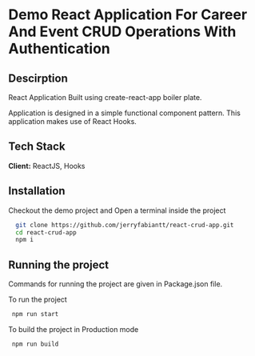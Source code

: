 
# Demo React Application For Career And Event CRUD Operations With Authentication




## Descirption

React Application Built using create-react-app boiler plate. 

Application is designed in a simple functional component pattern. This application makes use of React Hooks.

## Tech Stack

**Client:** ReactJS, Hooks


## Installation
Checkout the demo project and Open a terminal inside the project 

```bash
  git clone https://github.com/jerryfabiantt/react-crud-app.git
  cd react-crud-app
  npm i
```

## Running the project

Commands for running the project are given in Package.json file. 

To run the project 
    
```bash
 npm run start
```
To build the project in Production mode

```bash
 npm run build 
```



